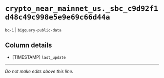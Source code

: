 # `crypto_near_mainnet_us._sbc_c9d92f1d48c49c998e5e9e69c66d44a`
`bq-1` | `bigquery-public-data`

## Column details
* [TIMESTAMP] `last_update`

-------------------------------------------------------------------------------
*Do not make edits above this line.*
